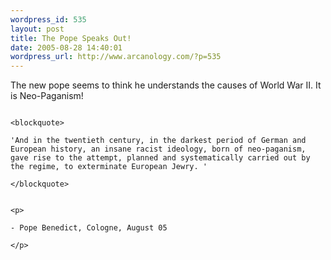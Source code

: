 ```yaml
--- 
wordpress_id: 535
layout: post
title: The Pope Speaks Out!
date: 2005-08-28 14:40:01
wordpress_url: http://www.arcanology.com/?p=535
---
```

<p>
                                                                                                                                                                                                                                                                                                                                                                                                                                                                                                                                                                                                                                                                                                                                                                          The new pope seems to think he understands the causes of World War II. It is Neo-Paganism!
                                                                                                                                                                                                                                                                                                                                                                                                                                                                                                                                                                                                                                                                                                                                                                        </p>
                                                                                                                                                                                                                                                                                                                                                                                                                                                                                                                                                                                                                                                                                                                                                                        
                                                                                                                                                                                                                                                                                                                                                                                                                                                                                                                                                                                                                                                                                                                                                                        <blockquote>
                                                                                                                                                                                                                                                                                                                                                                                                                                                                                                                                                                                                                                                                                                                                                                          'And in the twentieth century, in the darkest period of German and European history, an insane racist ideology, born of neo-paganism, gave rise to the attempt, planned and systematically carried out by the regime, to exterminate European Jewry. '
                                                                                                                                                                                                                                                                                                                                                                                                                                                                                                                                                                                                                                                                                                                                                                        </blockquote>
                                                                                                                                                                                                                                                                                                                                                                                                                                                                                                                                                                                                                                                                                                                                                                        
                                                                                                                                                                                                                                                                                                                                                                                                                                                                                                                                                                                                                                                                                                                                                                        <p>
                                                                                                                                                                                                                                                                                                                                                                                                                                                                                                                                                                                                                                                                                                                                                                          - Pope Benedict, Cologne, August 05
                                                                                                                                                                                                                                                                                                                                                                                                                                                                                                                                                                                                                                                                                                                                                                        </p>